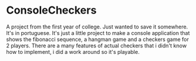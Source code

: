 # ConsoleCheckers
A project from the first year of college.
Just wanted to save it somewhere.
It's in portuguese.
It's just a little project to make a console application that shows the fibonacci sequence, a hangman game and a checkers game for 2 players.
There are a many features of actual checkers that i didn't know how to implement, i did a work around so it's playable.
